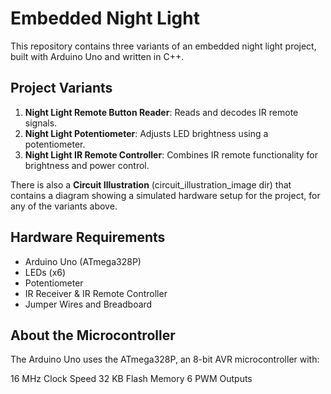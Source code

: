 # Embedded Night Light

This repository contains three variants of an embedded night light project, built with Arduino Uno and written in C++.

## Project Variants
1. **Night Light Remote Button Reader**: Reads and decodes IR remote signals.
2. **Night Light Potentiometer**: Adjusts LED brightness using a potentiometer.
3. **Night Light IR Remote Controller**: Combines IR remote functionality for brightness and power control.

There is also a **Circuit Illustration** (circuit_illustration_image dir) that contains a diagram showing a simulated hardware setup for the project, for any of the variants above.

## Hardware Requirements
- Arduino Uno (ATmega328P)
- LEDs (x6)
- Potentiometer
- IR Receiver & IR Remote Controller
- Jumper Wires and Breadboard

## About the Microcontroller

The Arduino Uno uses the ATmega328P, an 8-bit AVR microcontroller with:

16 MHz Clock Speed
32 KB Flash Memory
6 PWM Outputs
